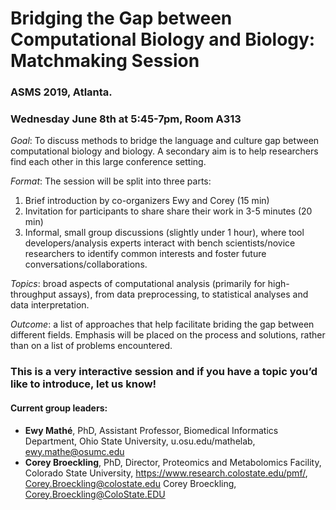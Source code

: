 # Bridging the Gap between Computational Biology and Biology: Matchmaking Session
### ASMS 2019, Atlanta.
### Wednesday June 8th at 5:45-7pm, Room A313

*Goal*: To discuss methods to bridge the language and culture gap between computational biology and biology.  A secondary aim is to help researchers find each other in this large conference setting. 

*Format*: The session will be split into three parts: 
  1) Brief introduction by co-organizers Ewy and Corey (15 min)
  2) Invitation for participants to share share their work in 3-5 minutes (20 min) 
  3) Informal, small group discussions (slightly under 1 hour), where tool developers/analysis experts interact with bench scientists/novice researchers to identify common interests and foster future conversations/collaborations.  

*Topics*: broad aspects of computational analysis (primarily for high-throughput assays), from data preprocessing, to statistical analyses and data interpretation.

*Outcome*: a list of approaches that help facilitate briding the gap between different fields. Emphasis will be placed on the process and solutions, rather than on a list of problems encountered.


### This is a very interactive session and if you have a topic you’d like to introduce, let us know!

#### Current group leaders:
* **Ewy Mathé**, PhD, Assistant Professor, Biomedical Informatics Department, Ohio State University, u.osu.edu/mathelab, ewy.mathe@osumc.edu
* **Corey Broeckling**, PhD, Director, Proteomics and Metabolomics Facility, Colorado State University, https://www.research.colostate.edu/pmf/, Corey.Broeckling@colostate.edu
Corey Broeckling, Corey.Broeckling@ColoState.EDU


